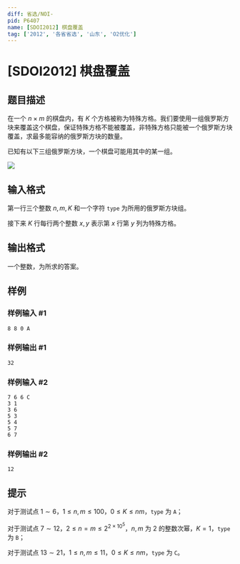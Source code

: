 ```yaml
---
diff: 省选/NOI-
pid: P6407
name: [SDOI2012] 棋盘覆盖
tag: ['2012', '各省省选', '山东', 'O2优化']
---
```

# [SDOI2012] 棋盘覆盖
## 题目描述

在一个 $n\times m$ 的棋盘内，有 $K$ 个方格被称为特殊方格。我们要使用一组俄罗斯方块来覆盖这个棋盘，保证特殊方格不能被覆盖，非特殊方格只能被一个俄罗斯方块覆盖，求最多能容纳的俄罗斯方块的数量。

已知有以下三组俄罗斯方块，一个棋盘可能用其中的某一组。

![](https://cdn.luogu.com.cn/upload/image_hosting/8ck63qab.png)
## 输入格式

第一行三个整数 $n,m,K$ 和一个字符 `type` 为所用的俄罗斯方块组。

接下来 $K$ 行每行两个整数 $x,y$ 表示第 $x$ 行第 $y$ 列为特殊方格。
## 输出格式

一个整数，为所求的答案。
## 样例

### 样例输入 #1
```
8 8 0 A
```
### 样例输出 #1
```
32
```
### 样例输入 #2
```
7 6 6 C
3 1
3 6
5 3
5 4
5 7
6 7
```
### 样例输出 #2
```
12
```
## 提示

对于测试点 $1\sim 6$，$1\le n,m\le 100$，$0\le K\le nm$，`type` 为 `A`；

对于测试点 $7\sim 12$，$2\le n=m\le 2^{2\times 10^5}$，$n,m$ 为 $2$ 的整数次幂，$K=1$，`type` 为 `B`；

对于测试点 $13\sim 21$，$1\le n,m\le 11$，$0\le K\le nm$，`type` 为 `C`。
